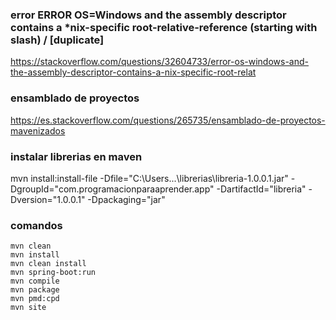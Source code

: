 

### error ERROR OS=Windows and the assembly descriptor contains a *nix-specific root-relative-reference (starting with slash) / [duplicate]
https://stackoverflow.com/questions/32604733/error-os-windows-and-the-assembly-descriptor-contains-a-nix-specific-root-relat


### ensamblado de proyectos
https://es.stackoverflow.com/questions/265735/ensamblado-de-proyectos-mavenizados


### instalar librerias en maven
mvn install:install-file -Dfile="C:\Users\...\librerias\libreria-1.0.0.1.jar" -DgroupId="com.programacionparaaprender.app" -DartifactId="libreria" -Dversion="1.0.0.1" -Dpackaging="jar"

### comandos
```
mvn clean
mvn install
mvn clean install
mvn spring-boot:run
mvn compile
mvn package
mvn pmd:cpd
mvn site
```